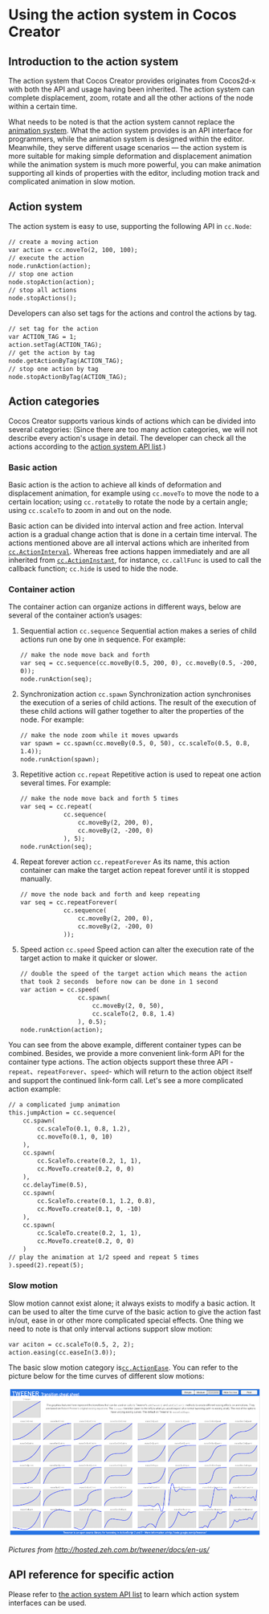 # Using the action system in Cocos Creator

## Introduction to the action system 

The action system that Cocos Creator provides originates from Cocos2d-x with both the API and usage having been inherited. The action system can complete displacement, zoom, rotate and all the other actions of the node within a certain time.

What needs to be noted is that the action system cannot replace the [animation system](../animation/index.md). What the action system provides is an API interface for programmers, while the animation system is designed within the editor. Meanwhile, they serve different usage scenarios — the action system is more suitable for making simple deformation and displacement animation while the animation system is much more powerful, you can make animation supporting all kinds of properties with the editor, including motion track and complicated animation in slow motion.

## Action system

The action system is easy to use, supporting the following API in `cc.Node`:

```
// create a moving action
var action = cc.moveTo(2, 100, 100);
// execute the action
node.runAction(action);
// stop one action
node.stopAction(action);
// stop all actions
node.stopActions();
```

Developers can also set tags for the actions and control the actions by tag.

```
// set tag for the action
var ACTION_TAG = 1;
action.setTag(ACTION_TAG);
// get the action by tag
node.getActionByTag(ACTION_TAG);
// stop one action by tag
node.stopActionByTag(ACTION_TAG);
```

## Action categories

Cocos Creator supports various kinds of actions which can be divided into several categories:
(Since there are too many action categories, we will not describe every action's usage in detail. The developer can check all the actions according to the [action system API list](./action-list.md).)

### Basic action

Basic action is the action to achieve all kinds of deformation and displacement animation, for example using `cc.moveTo` to move the node to a certain location; using `cc.rotateBy` to rotate the node by a certain angle; using `cc.scaleTo` to zoom in and out on the node.

Basic action can be divided into interval action and free action. Interval action is a gradual change action that is done in a certain time interval. The actions mentioned above are all interval actions which are inherited from [`cc.ActionInterval`](http://fireball-x.com/api/classes/ActionInterval.html). Whereas free actions happen immediately and are all inherited from [`cc.ActionInstant`](http://fireball-x.com/api/classes/ActionInstant.html), for instance, `cc.callFunc` is used to call the callback function; `cc.hide` is used to hide the node.

### Container action

The container action can organize actions in different ways, below are several of the container action’s usages:

1. Sequential action `cc.sequence`
    Sequential action makes a series of child actions run one by one in sequence. For example:
    ```
    // make the node move back and forth
    var seq = cc.sequence(cc.moveBy(0.5, 200, 0), cc.moveBy(0.5, -200, 0));
    node.runAction(seq);
    ```
2. Synchronization action `cc.spawn`
    Synchronization action synchronises the execution of a series of child actions. The result of the execution of these child actions will gather together to alter the properties of the node. For example:
    ```
    // make the node zoom while it moves upwards
    var spawn = cc.spawn(cc.moveBy(0.5, 0, 50), cc.scaleTo(0.5, 0.8, 1.4));
    node.runAction(spawn);
    ```
3. Repetitive action `cc.repeat`
    Repetitive action is used to repeat one action several times. For example:
    ```
    // make the node move back and forth 5 times
    var seq = cc.repeat(
                cc.sequence(
                    cc.moveBy(2, 200, 0), 
                    cc.moveBy(2, -200, 0)
                ), 5);
    node.runAction(seq);
    ```
4. Repeat forever action `cc.repeatForever`
    As its name, this action container can make the target action repeat forever until it is stopped manually.
    ```
    // move the node back and forth and keep repeating
    var seq = cc.repeatForever(
                cc.sequence(
                    cc.moveBy(2, 200, 0), 
                    cc.moveBy(2, -200, 0)
                ));
    ```
5. Speed action `cc.speed`
    Speed action can alter the execution rate of the target action to make it quicker or slower.
    ```
    // double the speed of the target action which means the action that took 2 seconds  before now can be done in 1 second
    var action = cc.speed(
                    cc.spawn(
                        cc.moveBy(2, 0, 50), 
                        cc.scaleTo(2, 0.8, 1.4)
                    ), 0.5);
    node.runAction(action);
    ```

You can see from the above example, different container types can be combined. Besides, we provide a more convenient link-form API for the container type actions. The action objects support these three API - `repeat`、`repeatForever`、`speed`- which will return to the action object itself and support the continued link-form call. Let's see a more complicated action example:

```
// a complicated jump animation
this.jumpAction = cc.sequence(
    cc.spawn(
        cc.scaleTo(0.1, 0.8, 1.2),
        cc.moveTo(0.1, 0, 10)
    ),
    cc.spawn(
        cc.ScaleTo.create(0.2, 1, 1),
        cc.MoveTo.create(0.2, 0, 0)
    ),
    cc.delayTime(0.5),
    cc.spawn(
        cc.ScaleTo.create(0.1, 1.2, 0.8),
        cc.MoveTo.create(0.1, 0, -10)
    ),
    cc.spawn(
        cc.ScaleTo.create(0.2, 1, 1),
        cc.MoveTo.create(0.2, 0, 0)
    )
// play the animation at 1/2 speed and repeat 5 times
).speed(2).repeat(5);
```

### Slow motion

Slow motion cannot exist alone; it always exists to modify a basic action. It can be used to alter the time curve of the basic action to give the action fast in/out, ease in or other more complicated special effects. One thing we need to note is that only interval actions support slow motion:

```
var aciton = cc.scaleTo(0.5, 2, 2);
action.easing(cc.easeIn(3.0));
```

The basic slow motion category is[`cc.ActionEase`](http://fireball-x.com/api/classes/ActionEase.html). You can refer to the picture below for the time curves of different slow motions:

![](./actions/tweener.png)

_Pictures from http://hosted.zeh.com.br/tweener/docs/en-us/_

## API reference for specific action

Please refer to [the action system API list](./action-list.md) to learn which action system interfaces can be used.
